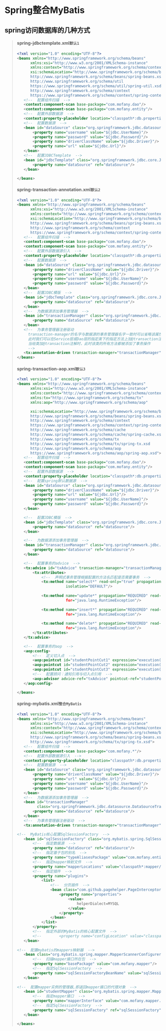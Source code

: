 # Spring整合MyBatis

## spring访问数据库的几种方式

>#### spring-jdbctemplate.xml`默认1`
>
>```xml
><?xml version="1.0" encoding="UTF-8"?>
><beans xmlns="http://www.springframework.org/schema/beans"
>       xmlns:xsi="http://www.w3.org/2001/XMLSchema-instance"
>       xmlns:context="http://www.springframework.org/schema/context"
>       xsi:schemaLocation="http://www.springframework.org/schema/beans
>       http://www.springframework.org/schema/beans/spring-beans.xsd
>       http://www.springframework.org/schema/util
>       https://www.springframework.org/schema/util/spring-util.xsd
>       http://www.springframework.org/schema/context
>       https://www.springframework.org/schema/context/spring-context.xsd">
>    <!--  配置组件扫描  -->
>    <context:component-scan base-package="com.mofany.dao"/>
>    <context:component-scan base-package="com.mofany.entity"/>
>    <!--  配置外部数据源  -->
>    <context:property-placeholder location="classpath*:db.properties"/>
>    <!--  配置数据源  -->
>    <bean id="dataSource" class="org.springframework.jdbc.datasource.DriverManagerDataSource">
>        <property name="username" value="${jdbc.UserName}"/>
>        <property name="password" value="${jdbc.Password}"/>
>        <property name="driverClassName" value="${jdbc.Driver}"/>
>        <property name="url" value="${jdbc.Url}"/>
>    </bean>
>    <!--  配置JDBCTemplate  -->
>    <bean id="jdbcTemplate" class="org.springframework.jdbc.core.JdbcTemplate">
>        <property name="dataSource" ref="dataSource"/>
>    </bean>
>
></beans>
>```
>
>#### spring-transaction-annotation.xml`默认2`
>
>```xml
><?xml version="1.0" encoding="UTF-8"?>
><beans xmlns="http://www.springframework.org/schema/beans"
>       xmlns:xsi="http://www.w3.org/2001/XMLSchema-instance"
>       xmlns:context="http://www.springframework.org/schema/context" xmlns:tx="http://www.springframework.org/schema/tx"
>       xsi:schemaLocation="http://www.springframework.org/schema/beans
>       http://www.springframework.org/schema/beans/spring-beans.xsd
>       http://www.springframework.org/schema/context
>       https://www.springframework.org/schema/context/spring-context.xsd http://www.springframework.org/schema/tx http://www.springframework.org/schema/tx/spring-tx.xsd">
>    <!--  配置组件扫描  -->
>    <context:component-scan base-package="com.mofany.dao"/>
>    <context:component-scan base-package="com.mofany.entity"/>
>    <!--  配置外部数据源引入  -->
>    <context:property-placeholder location="classpath*:db.properties"/>
>    <!--  配置数据源  -->
>    <bean id="dataSource" class="org.springframework.jdbc.datasource.DriverManagerDataSource">
>        <property name="driverClassName" value="${jdbc.Driver}"/>
>        <property name="url" value="${jdbc.Url}"/>
>        <property name="username" value="${jdbc.UserName}"/>
>        <property name="password" value="${jdbc.Password}"/>
>    </bean>
>    <!--  配置JDBC模版  -->
>    <bean id="jdbcTemplate" class="org.springframework.jdbc.core.JdbcTemplate">
>        <property name="dataSource" ref="dataSource"/>
>    </bean>
>    <!--  为数据源添加事务管理器  -->
>    <bean id="transactionManager" class="org.springframework.jdbc.datasource.DataSourceTransactionManager">
>        <property name="dataSource" ref="dataSource"/>
>    </bean>
>    <!--  为事务管理器注册驱动
>      transaction-manager的名字与数据源的事务管理器名字一致时可以省略该属性
>      此时我们可以在Service层或Dao层的指定类下的指定方法上加@transaction注解来添加事务操作
>      当给类加@transaction注解时，此时该类的所有方法都被添加了事务操作
>      -->
>    <tx:annotation-driven transaction-manager="transactionManager"/>
></beans>
>```
>
>#### spring-transaction-aop.xml`默认3`
>
>```xml
><?xml version="1.0" encoding="UTF-8"?>
><beans xmlns="http://www.springframework.org/schema/beans"
>       xmlns:xsi="http://www.w3.org/2001/XMLSchema-instance"
>       xmlns:context="http://www.springframework.org/schema/context"
>       xmlns:tx="http://www.springframework.org/schema/tx"
>       xmlns:aop="http://www.springframework.org/schema/aop"
>
>       xsi:schemaLocation="http://www.springframework.org/schema/beans
>       http://www.springframework.org/schema/beans/spring-beans.xsd
>       http://www.springframework.org/schema/context
>       https://www.springframework.org/schema/context/spring-context.xsd
>       http://www.springframework.org/schema/cache
>       http://www.springframework.org/schema/cache/spring-cache.xsd
>       http://www.springframework.org/schema/tx
>       http://www.springframework.org/schema/tx/spring-tx.xsd
>       http://www.springframework.org/schema/aop
>       https://www.springframework.org/schema/aop/spring-aop.xsd">
>    <!--  配置组件扫描  -->
>    <context:component-scan base-package="com.mofany.dao"/>
>    <context:component-scan base-package="com.mofany.entity"/>
>    <!--  配置外部数据源  -->
>    <context:property-placeholder location="classpath*:db.properties"/>
>    <!--  配置spring默认数据源  -->
>    <bean id="dataSource" class="org.springframework.jdbc.datasource.DriverManagerDataSource">
>        <property name="driverClassName" value="${jdbc.Driver}"/>
>        <property name="url" value="${jdbc.Url}"/>
>        <property name="username" value="${jdbc.UserName}"/>
>        <property name="password" value="${jdbc.Password}"/>
>    </bean>
>
>    <!--  配置JDBC模版  -->
>    <bean id="jdbcTemplate" class="org.springframework.jdbc.core.JdbcTemplate">
>        <property name="dataSource" ref="dataSource"/>
>    </bean>
>
>    <!--  为数据源添加事务管理器  -->
>    <bean id="transactionManager" class="org.springframework.jdbc.datasource.DataSourceTransactionManager">
>        <property name="dataSource" ref="dataSource"/>
>    </bean>
>
>    <!--  配置事务的advice  -->
>    <tx:advice id="txAdvice" transaction-manager="transactionManager">
>        <tx:attributes>
>            <!--  声明式事务管理根据配置的方法名匹配是否需要事务  -->
>            <tx:method name="select*" read-only="true" propagation="NOT_SUPPORTED" 
>                       isolation="DEFAULT"/>
>            
>            <tx:method name="update*" propagation="REQUIRED" read-only="false" no-rollback-
>                       for="java.lang.RuntimeException"/>
>            
>            <tx:method name="insert*" propagation="REQUIRED" read-only="false" no-rollback-
>                       for="java.lang.RuntimeException"/>
>            
>            <tx:method name="delete*" propagation="REQUIRED" read-only="false" no-rollback-
>                       for="java.lang.RuntimeException"/>
>        </tx:attributes>
>    </tx:advice>
>
>    <!--  配置事务的aop  -->
>    <aop:config>
>        <!--  定义切入点  -->
>        <aop:pointcut id="studentPointCut1" expression="execution(* com.mofany.dao.impl.StudentDaoImpl.*(..))"/>
>        <aop:pointcut id="studentPointCut2" expression="execution(* com.mofany.dao.impl.StudentDaoImpl.*(..))"/>
>        <aop:pointcut id="studentPointCut3" expression="execution(* com.mofany.dao.impl.StudentDaoImpl.*(..))"/>
>        <!--  配置顾问：通知引用与切入点引用  -->
>        <aop:advisor advice-ref="txAdvice" pointcut-ref="studentPointCut1"/>
>    </aop:config>
>
></beans>
>```
>
>#### spring-mybatis.xml`整合MyBatis`
>
>```xml
><?xml version="1.0" encoding="UTF-8"?>
><beans xmlns="http://www.springframework.org/schema/beans"
>       xmlns:xsi="http://www.w3.org/2001/XMLSchema-instance"
>       xmlns:context="http://www.springframework.org/schema/context" 				  xmlns:tx="http://www.springframework.org/schema/tx"
>       xsi:schemaLocation="http://www.springframework.org/schema/beans
>       http://www.springframework.org/schema/beans/spring-beans.xsd http://www.springframework.org/schema/context https://www.springframework.org/schema/context/spring-context.xsd http://www.springframework.org/schema/tx 
>       http://www.springframework.org/schema/tx/spring-tx.xsd">
>    <!--  配置组件扫描  -->
>    <context:component-scan base-package="com.mofany.*"/>
>    <!--  配置外部数据源引入  -->
>    <context:property-placeholder location="classpath*:db.properties"/>
>    <!--  配置数据源  -->
>    <bean id="dataSource" class="org.springframework.jdbc.datasource.DriverManagerDataSource">
>        <property name="driverClassName" value="${jdbc.Driver}"/>
>        <property name="url" value="${jdbc.Url}"/>
>        <property name="username" value="${jdbc.UserName}"/>
>        <property name="password" value="${jdbc.Password}"/>
>    </bean>
>    <!--  为数据源添加事务管理器  -->
>    <bean id="transactionManager" 
>          class="org.springframework.jdbc.datasource.DataSourceTransactionManager">
>        <property name="dataSource" ref="dataSource"/>
>    </bean>
>    <!--  为事务管理器注册驱动  -->
>    <tx:annotation-driven transaction-manager="transactionManager"/>
>
><!--  MyBatis核心配置SqlSessionFactory  -->
>    <bean id="sqlSessionFactory" class="org.mybatis.spring.SqlSessionFactoryBean">
>        <!--  指定数据源  -->
>        <property name="dataSource" ref="dataSource"/>
>        <!--  指定基于包的别名  -->
>        <property name="typeAliasesPackage" value="com.mofany.entity"/>
>        <!--  指定mapper映射文件  -->
>        <property name="mapperLocations" value="classpath*:mapper/*Mapper.xml"/>
>        <!--  指定插件  -->
>        <property name="plugins">
>            <list>
>                <!--  分页插件  -->
>                <bean class="com.github.pagehelper.PageInterceptor">
>                    <property name="properties">
>                        <value>
>                            helperDialect=MYSQL
>                        </value>
>                    </property>
>                </bean>
>            </list>
>        </property>
>        <!--  指定外部的MyBatis的核心配置文件  -->
>        <!--        <property name="configLocation" value="classpath*:mybatis-config.xml"/>-->
>    </bean>
>    
><!--  配置mybatis的mappers映射器  -->
>    <bean class="org.mybatis.spring.mapper.MapperScannerConfigurer">
>        <!--  扫描mapper接口所在包  -->
>        <property name="basePackage" value="com.mofany.mapper"/>
>        <!--  指定SqlSessionFactory  -->
>        <property name="sqlSessionFactoryBeanName" value="sqlSessionFactory"/>
>    </bean>
>    
><!--  配置mapper实例的管理器,即返回mapper接口的代理对象  -->
>    <bean id="studentMapper" class="org.mybatis.spring.mapper.MapperFactoryBean">
>        <!--  指定mapper接口  -->
>        <property name="mapperInterface" value="com.mofany.mapper.StudentMapper"/>
>        <!--  指定SqlSessionFactory  -->
>        <property name="sqlSessionFactory" ref="sqlSessionFactory"/>
>    </bean>
>
></beans>
>```
>
>
>
>